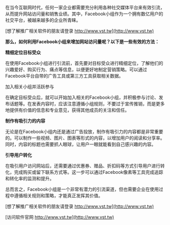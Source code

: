 在当今互联网时代，任何一家企业都需要充分利用各种社交媒体平台来有效引流，从而提升网站访问量和销售业绩。其中，Facebook小组作为一个拥有数亿用户的社交平台，被越来越多的企业所青睐。

[想了解推广相关软件的朋友请登录 http://www.vst.tw](http://www.vst.tw)

**那么，如何利用Facebook小组来增加网站访问量呢？以下是一些有效的方法：**

**精细定位目标受众**

在使用Facebook小组进行引流前，首先要对目标受众进行精细定位，了解他们的兴趣爱好、购买行为、痛点等信息，以便更好地制定营销策略。可以通过Facebook平台自带的广告工具或第三方工具获取相关数据。

加入相关小组并活跃参与

在确定目标受众后，就可以开始加入相关的Facebook小组，并积极参与讨论、发布话题等。在发表内容时，应该注意遵循小组规则，不要过于宣传推销，而是更多地提供有价值的信息和专业意见，获得其他成员的关注和信任。

**制作有吸引力的内容**

无论是在Facebook小组内还是通过广告投放，制作有吸引力的内容都是非常重要的。可以制作一些视频、图片、图表等形式的内容，以增加用户的阅读和分享率。同时，内容的标题也需要抓人眼球，让用户一眼就能看到自己感兴趣的内容。

**引导用户转化**

在吸引用户访问网站后，还需要通过优惠券、赠品、折扣码等方式引导用户进行转化，完成购买或留下联系方式等。这一步可以通过Facebook像素等工具完成追踪和转化率的监测和提升。

总而言之，Facebook小组是一个非常有潜力的引流渠道，但也需要企业在使用过程中遵循相关规则和策略，才能真正发挥其价值。

[想了解推广相关软件的朋友请登录 http://www.vst.tw](http://www.vst.tw)


[访问软件官网 http://www.vst.tw](http://www.vst.tw)
